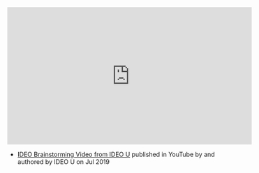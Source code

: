 <iframe width="560" height="315" src="https://www.youtube.com/embed/WIVlACbAWio" title="YouTube video player" frameborder="0" allow="accelerometer; autoplay; clipboard-write; encrypted-media; gyroscope; picture-in-picture; web-share" allowfullscreen></iframe>

- [IDEO Brainstorming Video from IDEO U](https://www.youtube.com/watch?v=WIVlACbAWio) published in YouTube by  and authored by IDEO U on Jul 2019


